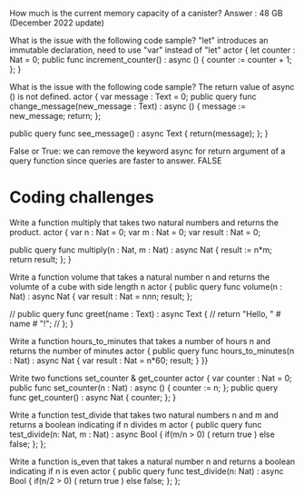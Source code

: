 

How much is the current memory capacity of a canister? Answer : 48 GB (December 2022 update)

What is the issue with the following code sample? "let" introduces an immutable declaration, need to use "var" instead of "let" 
actor {
  let counter : Nat = 0;
  public func increment_counter() : async () {
    counter := counter + 1;
  };
}

What is the issue with the following code sample? The return value of async () is not defined.
actor {
  var message : Text = 0;
  public query func change_message(new_message : Text) : async () {
    message := new_message;
    return;
  };
  
  public query func see_message() : async Text {
    return(message);
  };
}

False or True: we can remove the keyword async for return argument of a query function since queries are faster to answer. FALSE
# Coding challenges

Write a function multiply that takes two natural numbers and returns the product.
actor {
var n : Nat = 0;
  var m : Nat = 0;
  var result : Nat = 0;

   public query func multiply(n : Nat, m : Nat) : async Nat {
    result := n*m;
    return result;
  };
}

Write a function volume that takes a natural number n and returns the volumte of a cube with side length n
actor {
  public query func volume(n : Nat) : async Nat {
    var result : Nat = n*n*n;
    result;
  };

  // public query func greet(name : Text) : async Text {
  //   return "Hello, " # name # "!";
  // };
 }
 
 Write a function hours_to_minutes that takes a number of hours n and returns the number of minutes
 actor {
  public query func hours_to_minutes(n : Nat) : async Nat {
    var result : Nat = n*60;
    result;
  } 
}}

Write two functions set_counter & get_counter
actor {
  var counter : Nat = 0;
  public func set_counter(n : Nat) : async () {
    counter := n;
   };
  public query func get_counter() : async Nat {
    counter;
  };
}

Write a function test_divide that takes two natural numbers n and m and returns a boolean indicating if n divides m
actor {
 public query func test_divide(n: Nat, m : Nat) : async Bool {
    if(m/n > 0)
    (
      return true
    )
    else
      false;
  };
};

Write a function is_even that takes a natural number n and returns a boolean indicating if n is even
actor {
 public query func test_divide(n: Nat) : async Bool {
    if(n/2 > 0)
    (
      return true
    )
    else
      false;
  };
};
